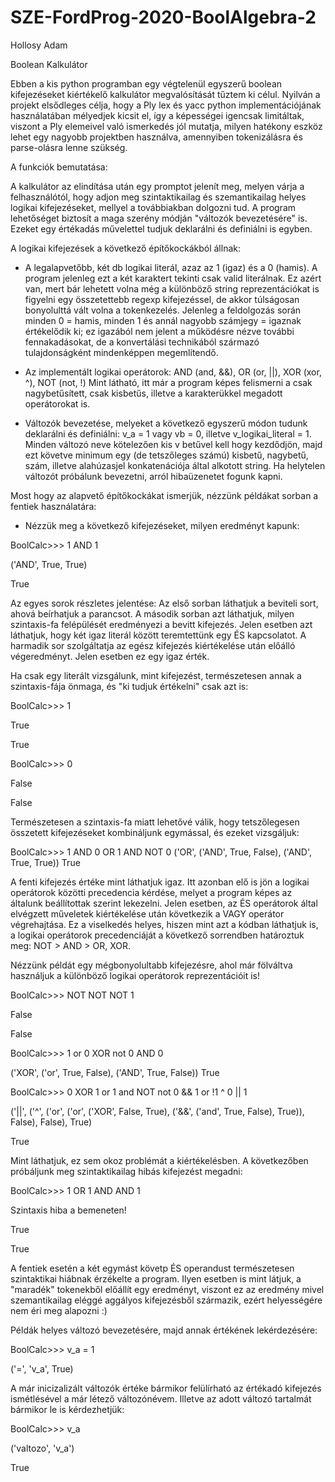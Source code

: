 # SZE-FordProg-2020-BoolAlgebra-2
Hollosy Adam

Boolean Kalkulátor

Ebben a kis python programban egy végtelenül egyszerű boolean kifejezéseket kiértékelő kalkulátor
megvalósítását tűztem ki célul. Nyilván a projekt elsődleges célja, hogy a Ply lex és yacc python
implementációjának használatában mélyedjek kicsit el, így a képességei igencsak limitáltak,
viszont a Ply elemeivel való ismerkedés jól mutatja, milyen hatékony eszköz lehet egy nagyobb
projektben használva, amennyiben tokenizálásra és parse-olásra lenne szükség.

A funkciók bemutatása:

A kalkulátor az elindítása után egy promptot jelenít meg, melyen várja a felhasználótól, hogy
adjon meg szintaktikailag és szemantikailag helyes logikai kifejezéseket, mellyel a továbbiakban dolgozni tud. A program lehetőséget biztosít a maga szerény módján "változók bevezetésére" is. Ezeket egy
értékadás művelettel tudjuk deklarálni és definiálni is egyben.

A logikai kifejezések a következő építőkockákból állnak:

  - A legalapvetőbb, két db logikai literál, azaz az 1 (igaz) és a 0 (hamis). A program jelenleg ezt a két karaktert tekinti csak valid literálnak. Ez azért van, mert bár lehetett volna még a különböző string reprezentációkat is figyelni egy összetettebb regexp kifejezéssel, de akkor túlságosan bonyolulttá vált volna a tokenkezelés. Jelenleg a feldolgozás során minden 0 = hamis, minden 1 és annál nagyobb számjegy = igaznak értékelődik ki; ez igazából nem jelent a működésre nézve további fennakadásokat, de a konvertálási technikából származó tulajdonságként mindenképpen megemlítendő.
  
- Az implementált logikai operátorok: AND (and, &&), OR (or, ||), XOR (xor, ^), NOT (not, !)
Mint látható, itt már a program képes felismerni a csak nagybetűsített, csak kisbetűs, illetve a karakterükkel megadott operátorokat is.

- Változók bevezetése, melyeket a következő egyszerű módon tudunk deklarálni és definiálni:
v_a = 1 vagy vb = 0, illetve v_logikai_literal = 1.
Minden változó neve kötelezően kis v betűvel kell hogy kezdődjön, majd ezt követve minimum egy (de tetszőleges számú) kisbetű, nagybetű, szám, illetve alahúzasjel konkatenációja által alkotott string.
Ha helytelen változót próbálunk bevezetni, arról hibaüzenetet fogunk kapni.

Most hogy az alapvető építőkockákat ismerjük, nézzünk példákat sorban a fentiek használatára:
- Nézzük meg a következő kifejezéseket, milyen eredményt kapunk:

BoolCalc>>> 1 AND 1

('AND', True, True)

True

Az egyes sorok részletes jelentése:
Az első sorban láthatjuk a beviteli sort, ahová beírhatjuk a parancsot.
A második sorban azt láthatjuk, milyen szintaxis-fa felépülését eredményezi a bevitt kifejezés.
Jelen esetben azt láthatjuk, hogy két igaz literál között teremtettünk egy ÉS kapcsolatot.
A harmadik sor szolgáltatja az egész kifejezés kiértékelése után előálló végeredményt.
Jelen esetben ez egy igaz érték.

Ha csak egy literált vizsgálunk, mint kifejezést, természetesen annak a szintaxis-fája önmaga, és "ki tudjuk értékelni" csak azt is:

BoolCalc>>> 1

True

True


BoolCalc>>> 0

False

False

Természetesen a szintaxis-fa miatt lehetővé válik, hogy tetszőlegesen összetett kifejezéseket kombináljunk egymással, és ezeket vizsgáljuk:

BoolCalc>>> 1 AND 0 OR 1 AND NOT 0
('OR', ('AND', True, False), ('AND', True, True))
True

A fenti kifejezés értéke mint láthatjuk igaz. Itt azonban elő is jön a logikai operátorok közötti
precedencia kérdése, melyet a program képes az általunk beállítottak szerint lekezelni.
Jelen esetben, az ÉS operátorok által elvégzett műveletek kiértékelése után következik a VAGY operátor
végrehajtása. Ez a viselkedés helyes, hiszen mint azt a kódban láthatjuk is, a logikai operátorok precedenciáját a következő sorrendben határoztuk meg:
NOT > AND > OR, XOR.

Nézzünk példát egy mégbonyolultabb kifejezésre, ahol már fölváltva használjuk a különböző logikai operátorok reprezentációit is!

BoolCalc>>> NOT NOT NOT 1

False

False

BoolCalc>>> 1 or 0 XOR not 0 AND 0

('XOR', ('or', True, False), ('AND', True, False))
True

BoolCalc>>> 0 XOR 1 or 1 and NOT not 0 && 1 or !1 ^ 0 || 1


('||', ('^', ('or', ('or', ('XOR', False, True), ('&&', ('and', True, False), True)), False), False), True)

True

Mint láthatjuk, ez sem okoz problémát a kiértékelésben. A következőben próbáljunk meg szintaktikailag hibás kifejezést megadni:

BoolCalc>>> 1 OR 1 AND AND 1

Szintaxis hiba a bemeneten!

True

True

A fentiek esetén a két egymást követp ÉS operandust természetesen szintaktikai hiábnak érzékelte a program. Ilyen esetben is mint látjuk, a "maradék" tokenekből előállít egy eredményt, viszont ez az eredmény mivel szemantikailag eléggé aggályos kifejezésből származik, ezért helyességére nem éri meg alapozni :)

Példák helyes változó bevezetésére, majd annak értékének lekérdezésére:

BoolCalc>>> v_a = 1

('=', 'v_a', True)

A már inicizalizált változók értéke bármikor felülírható az értékadó kifejezés ismétlésével a már létező változónévem. Illetve az adott változó tartalmát bármikor le is kérdezhetjük:

BoolCalc>>> v_a

('valtozo', 'v_a')

True






